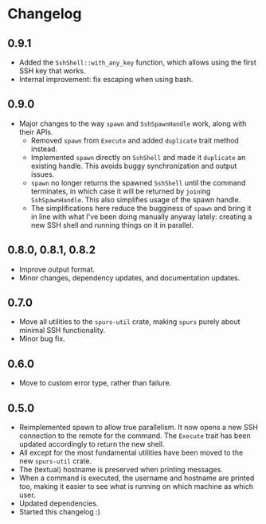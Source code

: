 # Changelog

## 0.9.1
- Added the `SshShell::with_any_key` function, which allows using the first SSH
  key that works.
- Internal improvement: fix escaping when using bash.

## 0.9.0
- Major changes to the way `spawn` and `SshSpawnHandle` work, along with their
  APIs.
  - Removed `spawn` from `Execute` and added `duplicate` trait method instead.
  - Implemented `spawn` directly on `SshShell` and made it `duplicate` an
    existing handle. This avoids buggy synchronization and output issues.
  - `spawn` no longer returns the spawned `SshShell` until the command
    terminates, in which case it will be returned by `join`ing `SshSpawnHandle`.
    This also simplifies usage of the spawn handle.
  - The simplifications here reduce the bugginess of `spawn` and bring it in
    line with what I've been doing manually anyway lately: creating a new SSH
    shell and running things on it in parallel.

## 0.8.0, 0.8.1, 0.8.2
- Improve output format.
- Minor changes, dependency updates, and documentation updates.

## 0.7.0
- Move all utilities to the `spurs-util` crate, making `spurs` purely about
  minimal SSH functionality.
- Minor bug fix.

## 0.6.0
- Move to custom error type, rather than failure.

## 0.5.0

- Reimplemented spawn to allow true parallelism. It now opens a new SSH
  connection to the remote for the command. The `Execute` trait has been
  updated accordingly to return the new shell.
- All except for the most fundamental utilities have been moved to the
  new `spurs-util` crate.
- The (textual) hostname is preserved when printing messages.
- When a command is executed, the username and hostname are printed too, making
  it easier to see what is running on which machine as which user.
- Updated dependencies.
- Started this changelog :)
